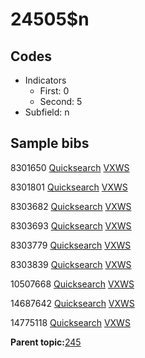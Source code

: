 # 24505$n

## Codes

-   Indicators
    -   First: 0
    -   Second: 5
-   Subfield: n

## Sample bibs

8301650 [Quicksearch](https://search.library.yale.edu/catalog/8301650) [VXWS](http://prodorbis.library.yale.edu:7014/vxws/GetHoldingsService?bibId=8301650)

8301801 [Quicksearch](https://search.library.yale.edu/catalog/8301801) [VXWS](http://prodorbis.library.yale.edu:7014/vxws/GetHoldingsService?bibId=8301801)

8303682 [Quicksearch](https://search.library.yale.edu/catalog/8303682) [VXWS](http://prodorbis.library.yale.edu:7014/vxws/GetHoldingsService?bibId=8303682)

8303693 [Quicksearch](https://search.library.yale.edu/catalog/8303693) [VXWS](http://prodorbis.library.yale.edu:7014/vxws/GetHoldingsService?bibId=8303693)

8303779 [Quicksearch](https://search.library.yale.edu/catalog/8303779) [VXWS](http://prodorbis.library.yale.edu:7014/vxws/GetHoldingsService?bibId=8303779)

8303839 [Quicksearch](https://search.library.yale.edu/catalog/8303839) [VXWS](http://prodorbis.library.yale.edu:7014/vxws/GetHoldingsService?bibId=8303839)

10507668 [Quicksearch](https://search.library.yale.edu/catalog/10507668) [VXWS](http://prodorbis.library.yale.edu:7014/vxws/GetHoldingsService?bibId=10507668)

14687642 [Quicksearch](https://search.library.yale.edu/catalog/14687642) [VXWS](http://prodorbis.library.yale.edu:7014/vxws/GetHoldingsService?bibId=14687642)

14775118 [Quicksearch](https://search.library.yale.edu/catalog/14775118) [VXWS](http://prodorbis.library.yale.edu:7014/vxws/GetHoldingsService?bibId=14775118)

**Parent topic:**[245](../../tags/245/245.md)

